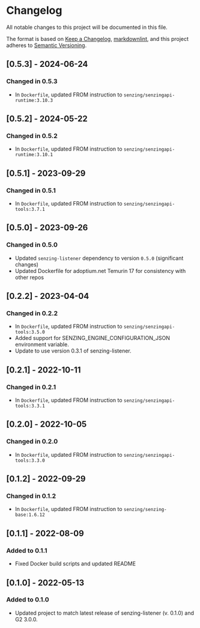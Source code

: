 # Changelog

All notable changes to this project will be documented in this file.

The format is based on [Keep a Changelog](https://keepachangelog.com/en/1.0.0/),
[markdownlint](https://dlaa.me/markdownlint/),
and this project adheres to [Semantic Versioning](https://semver.org/spec/v2.0.0.html).

## [0.5.3] - 2024-06-24

### Changed in 0.5.3

- In `Dockerfile`, updated FROM instruction to `senzing/senzingapi-runtime:3.10.3`

## [0.5.2] - 2024-05-22

### Changed in 0.5.2

- In `Dockerfile`, updated FROM instruction to `senzing/senzingapi-runtime:3.10.1`

## [0.5.1] - 2023-09-29

### Changed in 0.5.1

- In `Dockerfile`, updated FROM instruction to `senzing/senzingapi-tools:3.7.1`

## [0.5.0] - 2023-09-26

### Changed in 0.5.0

- Updated `senzing-listener` dependency to version `0.5.0` (significant changes)
- Updated Dockerfile for adoptium.net Temurin 17 for consistency with other repos

## [0.2.2] - 2023-04-04

### Changed in 0.2.2

- In `Dockerfile`, updated FROM instruction to `senzing/senzingapi-tools:3.5.0`
- Added support for SENZING_ENGINE_CONFIGURATION_JSON environment variable.
- Update to use version 0.3.1 of senzing-listener.

## [0.2.1] - 2022-10-11

### Changed in 0.2.1

- In `Dockerfile`, updated FROM instruction to `senzing/senzingapi-tools:3.3.1`

## [0.2.0] - 2022-10-05

### Changed in 0.2.0

- In `Dockerfile`, updated FROM instruction to `senzing/senzingapi-tools:3.3.0`

## [0.1.2] - 2022-09-29

### Changed in 0.1.2

- In `Dockerfile`, updated FROM instruction to `senzing/senzing-base:1.6.12`

## [0.1.1] - 2022-08-09

### Added to 0.1.1

- Fixed Docker build scripts and updated README

## [0.1.0] - 2022-05-13

### Added to 0.1.0

- Updated project to match latest release of senzing-listener (v. 0.1.0) and G2 3.0.0.
